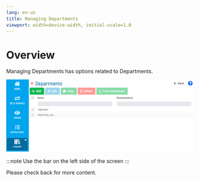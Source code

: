 ```yaml
---
lang: en-us
title: Managing Departments
viewport: width=device-width, initial-scale=1.0
---
```


# Overview

Managing Departments has options related to Departments.

![Managing Departments](../../../../../Resources/Images/SM/Library/Departments/Departments.png "Managing Departments")

:::note
Use the bar on the left side of the screen
:::

Please check back for more content.
